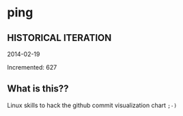 # ping

## HISTORICAL ITERATION
2014-02-19

Incremented: 627

## What is this?? 
Linux skills to hack the github commit visualization chart `;-)`
